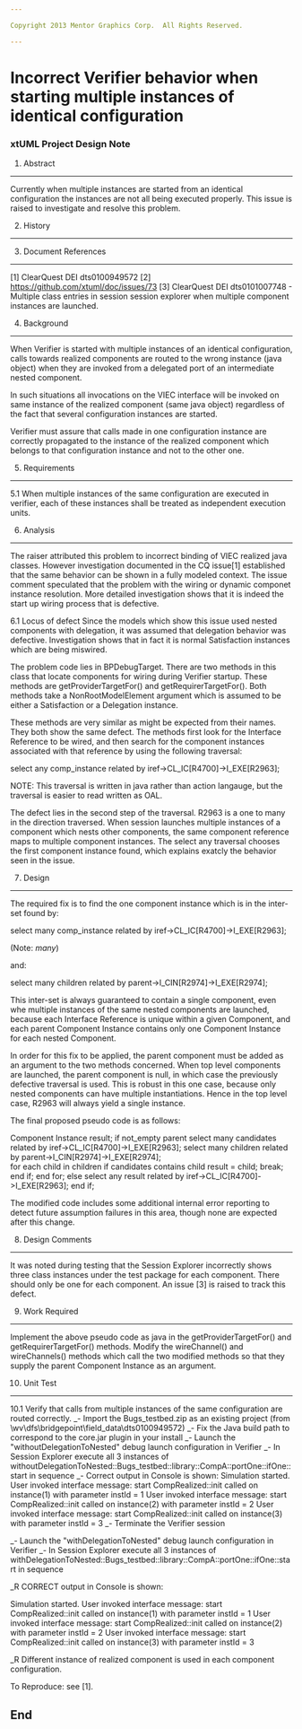 ```yaml
---

Copyright 2013 Mentor Graphics Corp.  All Rights Reserved.

---
```


# Incorrect Verifier behavior when starting multiple instances of identical configuration
### xtUML Project Design Note


1. Abstract
-----------
Currently when multiple instances are started from an identical configuration
the instances are not all being executed properly.   This issue is raised to
investigate and resolve this problem.

2. History
----------

3. Document References
----------------------
[1] ClearQuest DEI dts0100949572
[2] https://github.com/xtuml/doc/issues/73
[3] ClearQuest DEI dts0101007748 - Multiple class entries in session session
    explorer when multiple component instances are launched.

4. Background
-------------
When Verifier is started with multiple instances of an identical configuration, 
calls towards realized components are routed to the wrong instance 
(java object) when they are invoked from a delegated port of an intermediate 
nested component. 

In such situations all invocations on the VIEC interface will be invoked on 
same instance of the realized component (same java object) regardless of the 
fact that several configuration instances are started. 

Verifier must assure that calls made in one configuration instance are 
correctly propagated to the instance of the realized component which belongs to 
that configuration instance and not to the other one.

5. Requirements
---------------
5.1 When multiple instances of the same configuration are executed in verifier,
    each of these instances shall be treated as independent execution units.


6. Analysis
-----------
The raiser attributed this problem to incorrect binding of VIEC realized java
classes. However investigation documented in the CQ issue[1] established that
the same behavior can be shown in a fully modeled context. The issue comment
speculated that the problem with the wiring or dynamic componet instance
resolution. More detailed investigation shows that it is indeed the start up
wiring process that is defective.

6.1 Locus of defect
Since the models which show this issue used nested components with delegation,
it was assumed that delegation behavior was defective. Investigation shows
that in fact it is normal Satisfaction instances which are being miswired.

The problem code lies in BPDebugTarget. There are two methods in this class
that locate components for wiring during Verifier startup. These methods are
getProviderTargetFor() and getRequirerTargetFor(). Both methods take a
NonRootModelElement argument which is assumed to be either a Satisfaction or
a Delegation instance.

These methods are very similar as might be expected from their names. They both
show the same defect. The methods first look for the Interface Reference to be
wired, and then search for the component instances associated with that
reference by using the following traversal:

select any comp_instance related by iref->CL_IC[R4700]->I_EXE[R2963];

NOTE: This traversal is written in java rather than action langauge, but the
traversal is easier to read written as OAL.

The defect lies in the second step of the traversal. R2963 is a one to many in
the direction traversed. When session launches multiple instances of a
component which nests other components, the same component reference maps to
multiple component instances. The select any traversal chooses the first
component instance found, which explains exatcly the behavior seen in the
issue.

7. Design
---------
The required fix is to find the one component instance which is in the
inter-set found by:

select many comp_instance related by iref->CL_IC[R4700]->I_EXE[R2963];

(Note: _many_)

and:

select many children related by parent->I_CIN[R2974]->I_EXE[R2974];

This inter-set is always guaranteed to contain a single component, even whe
multiple instances of the same nested components are launched, because each
Interface Reference is unique within a given Component, and each parent
Component Instance contains only one Component Instance for each nested
Component.

In order for this fix to be applied, the parent component must be added as
an argument to the two methods concerned. When top level components are
launched, the parent component is null, in which case the previously
defective traversal is used. This is robust in this one case, because only
nested components can have multiple instantiations. Hence in the top level
case, R2963 will always yield a single instance.

The final proposed pseudo code is as follows:

Component Instance result;
if not_empty parent
  select many candidates related by iref->CL_IC[R4700]->I_EXE[R2963];
  select many children related by parent->I_CIN[R2974]->I_EXE[R2974];  
  for each child in children
    if candidates contains child
      result = child;
      break;
    end if;
  end for;
else
  select any result related by iref->CL_IC[R4700]->I_EXE[R2963];
end if;

The modified code includes some additional internal error reporting to detect
future assumption failures in this area, though none are expected after this
change.

8. Design Comments
------------------
It was noted during testing that the Session Explorer incorrectly shows three
class instances under the test package for each component. There should only
be one for each component. An issue [3] is raised to track this defect.

9. Work Required
----------------
Implement the above pseudo code as java in the getProviderTargetFor() and
getRequirerTargetFor() methods. Modify the wireChannel() and wireChannels()
methods which call the two modified methods so that they supply the parent
Component Instance as an argument.

10. Unit Test
------------
10.1 Verify that calls from multiple instances of the same configuration are 
     routed correctly.
_- Import the Bugs_testbed.zip as an existing project 
   (from \\wv\dfs\bridgepoint\field_data\dts0100949572)
_- Fix the Java build path to correspond to the core.jar plugin in your install
_- Launch the "withoutDelegationToNested" debug launch configuration in Verifier
_- In Session Explorer execute all 3 instances of 
   withoutDelegationToNested::Bugs_testbed::library::CompA::portOne::ifOne::start 
   in sequence
_- Correct output in Console is shown:
   Simulation started.
   User invoked interface message: start
   CompRealized::init called on instance(1) with parameter instId = 1
   User invoked interface message: start
   CompRealized::init called on instance(2) with parameter instId = 2
   User invoked interface message: start
   CompRealized::init called on instance(3) with parameter instId = 3
_- Terminate the Verifier session

_- Launch the "withDelegationToNested" debug launch configuration in Verifier
_- In Session Explorer execute all 3 instances of 
   withDelegationToNested::Bugs_testbed::library::CompA::portOne::ifOne::start in sequence
   
_R CORRECT output in Console is shown:
   
   Simulation started.
   User invoked interface message: start
   CompRealized::init called on instance(1) with parameter instId = 1
   User invoked interface message: start
   CompRealized::init called on instance(2) with parameter instId = 2
   User invoked interface message: start
   CompRealized::init called on instance(3) with parameter instId = 3
   
_R Different instance of realized component is used in each component 
   configuration.



To Reproduce: see [1].

End
---

